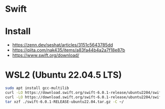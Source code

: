 # Swift
# Install
- https://zenn.dev/seshat/articles/3151c5643785dd
- https://qiita.com/nak435/items/a83fa44b4a2a7f18e87b
- https://www.swift.org/download/
# WSL2 (Ubuntu 22.04.5 LTS)
```zsh
sudo apt install gcc-multilib
curl -LO https://download.swift.org/swift-6.0.1-release/ubuntu2204/swift-6.0.1-RELEASE/swift-6.0.1-RELEASE-ubuntu22.04.tar.gz
curl -LO https://download.swift.org/swift-6.0.1-release/ubuntu2204/swift-6.0.1-RELEASE/swift-6.0.1-RELEASE-ubuntu22.04.tar.gz.sig
tar xzf ./swift-6.0.1-RELEASE-ubuntu22.04.tar.gz -C ~/
```

